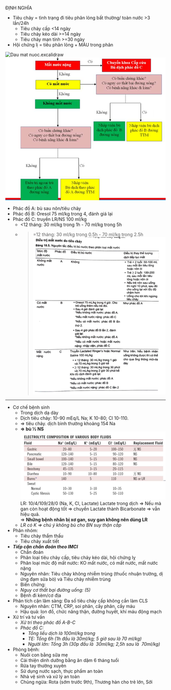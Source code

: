 ĐỊNH NGHĨA  
- Tiêu chảy = tình trạng đi tiêu phân lỏng bất thường/ toàn nước >3 lần/24h  
	- Tiêu chảy cấp <14 ngày  
	- Tiêu chảy kéo dài >=14 ngày  
	- Tiêu chảy mạn tính >=30 ngày  
- Hội chứng lị = tiêu phân lỏng + MÁU trong phân  
  
![Dau mat nuoc.excalidraw](../../../../../../200%20FILES/203%20Excalidraw/Dau%20mat%20nuoc.svg)  
![So do xu tri Tieu chay cap.jpeg](../../../../../200%20Files/image/image/So%20do%20xu%20tri%20Tieu%20chay%20cap.jpeg)  
  
- Phác đồ A: bù sau nôn/tiêu chảy  
- Phác đồ B: Oresol 75 ml/kg trong 4, đánh giá lại  
- Phác đồ C: truyền LR/NS 100 ml/kg  
	- <12 tháng: 30 ml/kg trong 1h - 70 ml/kg trong 5h  
	- >=12 tháng: 30 ml/kg trong 0.5h - 70 ml/kg trong 2.5h  
![NHI_Dieu tri tieu chay cap mat nuoc.png](../../../../../200%20Files/image/NHI_Dieu%20tri%20tieu%20chay%20cap%20mat%20nuoc.png)  
---  
- Cơ chế bệnh sinh  
	- Trong dịch dạ dày  
	- Dịch tiêu chảy: 10-90 mEq/L Na; K 10-80; Cl 10-110.  
	- => tiêu chảy. dịch bình thường khoảng 154 Na  
	- **=> bù ½ NS**  
![Buổi 9 - Hệ tiêu hóa (Nội-nhi)-1687419913210.jpeg](../../../../../200%20Files/image/image/Bu%E1%BB%95i%209%20-%20H%E1%BB%87%20ti%C3%AAu%20h%C3%B3a%20(N%E1%BB%99i-nhi)-1687419913210.jpeg)  
	LR: 10/4/109/28/0 (Na, K, Cl, Lactate) Lactate trong dịch => Nếu mà gan còn hoạt động tốt => chuyển Lactate thành Bicarbonate => vẫn hiệu quả.  
	=> **Những bệnh nhân bị xơ gan, suy gan không nên dùng LR**    
	- _LR có K => chú ý không bù cho BN suy thận cấp_  
- Phân nhóm:  
	- Tiêu chảy thẩm thấu  
	- Tiêu chảy xuất tiết  
- **_Tiếp cận chẩn đoán theo IMCI_**  
	- Chẩn đoán  
	- Phân loại tiêu chảy cấp, tiêu chảy kéo dài, hội chứng lỵ  
	- Phân loại mức độ mất nước: KO mất nước, có mất nước, mất nước nặng  
	- Nguyên nhân: Tiêu chảy không nhiễm trùng (thuốc nhuận trường, dị ứng đạm sữa bò) và Tiêu chảy nhiễm trùng  
	- Biến chứng:  
	- _Nguy cơ thất bại đường uống: (5)_  
	- Bệnh đi kèm/cơ địa  
- Phân tích cận lâm sàng: Đa số tiêu chảy cấp không cần làm CLS  
	- Nguyên nhân: CTM, CRP, soi phân, cấy phân, cấy máu  
	- Hậu quả: Ion đồ, chức năng thận, đường huyết, khí máu động mạch  
- Xử trí và tư vấn  
	- _Xử trí theo phác đồ A-B-C_  
	- _Phác đồ C:_  
		- _Tổng liều dịch là 100ml/kg trong_  
		- _TE: Tổng 6h (1h đầu là 30ml/kg; 5 giờ sau là 70 ml/kg)_  
		- _Người lớn: Tổng 3h (30p đầu là  30ml/kg; 2,5h sau là  70ml/kg)_  
- Phòng bệnh:  
	- Nuôi con bằng sữa mẹ  
	- Cải thiện dinh dưỡng bằng ăn dặm 6 tháng tuổi  
	- Rửa tay thường xuyên  
	- Sử dụng nước sạch, thực phẩm an toàn  
	- Nhà vệ sinh và xử lý an toàn  
	- Chủng ngừa: Rota (sớm trước 9th), Thương hàn cho trẻ lớn, Sởi